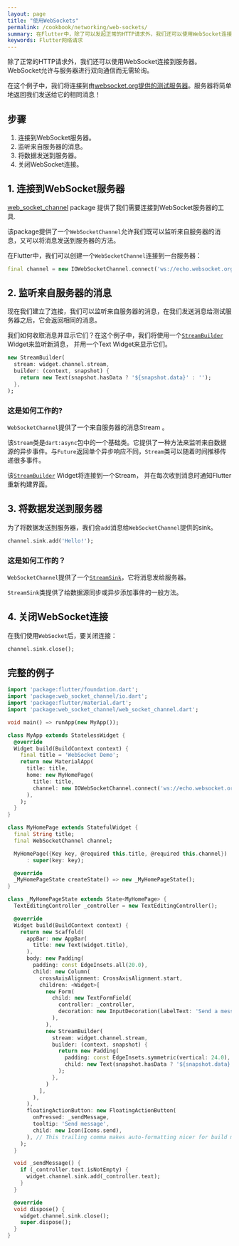 ```yaml
---
layout: page
title: "使用WebSockets"
permalink: /cookbook/networking/web-sockets/
summary: 在Flutter中，除了可以发起正常的HTTP请求外，我们还可以使用WebSocket连接到服务器。WebSocket允许与服务器进行双向通信而无需轮询。
keywords: Flutter网络请求
---
```


除了正常的HTTP请求外，我们还可以使用WebSocket连接到服务器。WebSocket允许与服务器进行双向通信而无需轮询。

在这个例子中，我们将连接到由[websocket.org提供的测试服务器](http://www.websocket.org/echo.html)。服务器将简单地返回我们发送给它的相同消息！

## 步骤

  1. 连接到WebSocket服务器。
  2. 监听来自服务器的消息。
  3. 将数据发送到服务器。
  4. 关闭WebSocket连接。
  
## 1. 连接到WebSocket服务器

[web_socket_channel](https://pub.dartlang.org/packages/web_socket_channel)
package 提供了我们需要连接到WebSocket服务器的工具.

该package提供了一个`WebSocketChannel`允许我们既可以监听来自服务器的消息，又可以将消息发送到服务器的方法。

在Flutter中，我们可以创建一个`WebSocketChannel`连接到一台服务器：

```dart
final channel = new IOWebSocketChannel.connect('ws://echo.websocket.org');
```

## 2. 监听来自服务器的消息

现在我们建立了连接，我们可以监听来自服务器的消息，在我们发送消息给测试服务器之后，它会返回相同的消息。

我们如何收取消息并显示它们？在这个例子中，我们将使用一个[`StreamBuilder`](https://docs.flutter.io/flutter/widgets/StreamBuilder-class.html) Widget来监听新消息，
并用一个Text Widget来显示它们。

```dart
new StreamBuilder(
  stream: widget.channel.stream,
  builder: (context, snapshot) {
    return new Text(snapshot.hasData ? '${snapshot.data}' : '');
  },
);
```

### 这是如何工作的?

`WebSocketChannel`提供了一个来自服务器的消息Stream 。

该`Stream`类是`dart:async`包中的一个基础类。它提供了一种方法来监听来自数据源的异步事件。与`Future`返回单个异步响应不同，`Stream`类可以随着时间推移传递很多事件。

该[`StreamBuilder`](https://docs.flutter.io/flutter/widgets/StreamBuilder-class.html) Widget将连接到一个Stream，
并在每次收到消息时通知Flutter重新构建界面。

## 3. 将数据发送到服务器

为了将数据发送到服务器，我们会`add`消息给`WebSocketChannel`提供的sink。

```dart
channel.sink.add('Hello!');
```

### 这是如何工作的？

`WebSocketChannel`提供了一个[`StreamSink`](https://docs.flutter.io/flutter/dart-async/StreamSink-class.html)，它将消息发给服务器。

`StreamSink`类提供了给数据源同步或异步添加事件的一般方法。

## 4. 关闭WebSocket连接

在我们使用`WebSocket`后，要关闭连接：
```dart
channel.sink.close();
```

## 完整的例子

```dart
import 'package:flutter/foundation.dart';
import 'package:web_socket_channel/io.dart';
import 'package:flutter/material.dart';
import 'package:web_socket_channel/web_socket_channel.dart';

void main() => runApp(new MyApp());

class MyApp extends StatelessWidget {
  @override
  Widget build(BuildContext context) {
    final title = 'WebSocket Demo';
    return new MaterialApp(
      title: title,
      home: new MyHomePage(
        title: title,
        channel: new IOWebSocketChannel.connect('ws://echo.websocket.org'),
      ),
    );
  }
}

class MyHomePage extends StatefulWidget {
  final String title;
  final WebSocketChannel channel;

  MyHomePage({Key key, @required this.title, @required this.channel})
      : super(key: key);

  @override
  _MyHomePageState createState() => new _MyHomePageState();
}

class _MyHomePageState extends State<MyHomePage> {
  TextEditingController _controller = new TextEditingController();

  @override
  Widget build(BuildContext context) {
    return new Scaffold(
      appBar: new AppBar(
        title: new Text(widget.title),
      ),
      body: new Padding(
        padding: const EdgeInsets.all(20.0),
        child: new Column(
          crossAxisAlignment: CrossAxisAlignment.start,
          children: <Widget>[
            new Form(
              child: new TextFormField(
                controller: _controller,
                decoration: new InputDecoration(labelText: 'Send a message'),
              ),
            ),
            new StreamBuilder(
              stream: widget.channel.stream,
              builder: (context, snapshot) {
                return new Padding(
                  padding: const EdgeInsets.symmetric(vertical: 24.0),
                  child: new Text(snapshot.hasData ? '${snapshot.data}' : ''),
                );
              },
            )
          ],
        ),
      ),
      floatingActionButton: new FloatingActionButton(
        onPressed: _sendMessage,
        tooltip: 'Send message',
        child: new Icon(Icons.send),
      ), // This trailing comma makes auto-formatting nicer for build methods.
    );
  }

  void _sendMessage() {
    if (_controller.text.isNotEmpty) {
      widget.channel.sink.add(_controller.text);
    }
  }

  @override
  void dispose() {
    widget.channel.sink.close();
    super.dispose();
  }
}
```
